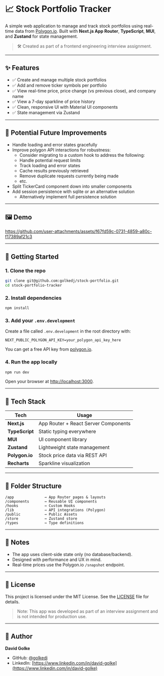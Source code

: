 # 📈 Stock Portfolio Tracker

A simple web application to manage and track stock portfolios using real-time data from [Polygon.io](https://polygon.io). Built with **Next.js App Router**, **TypeScript**, **MUI**, and **Zustand** for state management.

> 🛠 Created as part of a frontend engineering interview assignment.

---

## ✨ Features

- ✅ Create and manage multiple stock portfolios
- ✅ Add and remove ticker symbols per portfolio
- ✅ View real-time price, price change (vs previous close), and company name
- ✅ View a 7-day sparkline of price history
- ✅ Clean, responsive UI with Material UI components
- ✅ State management via Zustand

---

## 🚧 Potential Future Improvements

- Handle loading and error states gracefully
- Improve polygon API interactions for robustness:
  - Consider migrating to a custom hook to address the following:
  - Handle potential request limits
  - Track loading and error states
  - Cache results previously retrieved
  - Remove duplicate requests currently being made
  - etc.
- Split TickerCard component down into smaller components
- Add session persistence with sqlite or an alternative solution
  - Alternatively implement full persistence solution

---

## 🖼️ Demo

https://github.com/user-attachments/assets/f67fd59c-0731-4859-a80c-f17389af21c3

---

## 🚀 Getting Started

### 1. Clone the repo

```bash
git clone git@github.com:golkedj/stock-portfolio.git
cd stock-portfolio-tracker
```

### 2. Install dependencies

```bash
npm install
```

### 3. Add your `.env.development`

Create a file called `.env.development` in the root directory with:

```
NEXT_PUBLIC_POLYGON_API_KEY=your_polygon_api_key_here
```

You can get a free API key from [polygon.io](https://polygon.io).

### 4. Run the app locally

```bash
npm run dev
```

Open your browser at [http://localhost:3000](http://localhost:3000).

---

## 🧱 Tech Stack

| Tech           | Usage                                |
| -------------- | ------------------------------------ |
| **Next.js**    | App Router + React Server Components |
| **TypeScript** | Static typing everywhere             |
| **MUI**        | UI component library                 |
| **Zustand**    | Lightweight state management         |
| **Polygon.io** | Stock price data via REST API        |
| **Recharts**   | Sparkline visualization              |

---

## 🧪 Folder Structure

```
/app              → App Router pages & layouts
/components       → Reusable UI components
/hooks            → Custom Hooks
/lib              → API integrations (Polygon)
/public           → Public Assets
/store            → Zustand store
/types            → Type definitions
```

---

## 🧠 Notes

- The app uses client-side state only (no database/backend).
- Designed with performance and UX in mind.
- Real-time prices use the Polygon.io `/snapshot` endpoint.

---

## 📄 License

This project is licensed under the MIT License. See the [LICENSE](./LICENSE) file for details.

> Note: This app was developed as part of an interview assignment and is not intended for production use.

---

## 👤 Author

**David Golke**

- GitHub: [@golkedj](https://github.com/golkedj)
- LinkedIn: [https://www.linkedin.com/in/david-golke](https://www.linkedin.com/in/david-golke)
